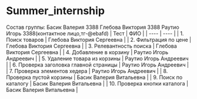 # Summer_internship
Состав группы:
Басик Валерия 3388
Глебова Виктория 3388
Раутио Игорь 3388(контактное лицо,тг-@ebafd)
| Тест | ФИО |
| ---- | ---- |
| 1. Поиск товаров | Глебова Виктория Сергеевна |
| 2. Фильтрация по цене | Глебова Виктория Сергеевна |
| 3. Релевантность поиска | Глебова Виктория Сергеевна |
| 4. Добавление в корзину | Раутио Игорь Андреевич |
| 5. Удаление товара из корзины | Раутио Игорь Андреевич |
| 6. Проверка заголовка главной страницы | Раутио Игорь Андреевич |
| 7. Проверка элементов хедера | Раутио Игорь Андреевич |
| 8. Проверка пустой корзины | Басик Валерия Витальевна |
| 9. Поиск по каталогу | Басик Валерия Витальевна |
| 10. Проверка кнопки каталога | Басик Валерия Витальевна |
